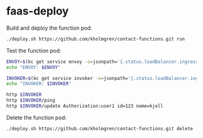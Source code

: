 # faas-deploy

Build and deploy the function pod:
```bash
./deploy.sh https://github.com/kholmgren/contact-functions.git run
```

Test the function pod:
```bash
ENVOY=$(kc get service envoy -o=jsonpath='{.status.loadBalancer.ingress[0].ip}')
echo "ENVOY: $ENVOY"

INVOKER=$(kc get service invoker -o=jsonpath='{.status.loadBalancer.ingress[0].ip}')
echo "INVOKER: $INVOKER"

http $INVOKER
http $INVOKER/ping
http $INVOKER/update Authorization:user1 id=123 name=kjell

```

Delete the function pod:
```bash
./deploy.sh https://github.com/kholmgren/contact-functions.git delete
```

